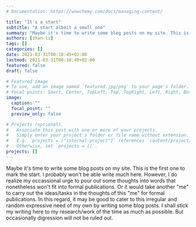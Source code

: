 ```yaml
---
# Documentation: https://wowchemy.com/docs/managing-content/

title: "It's a start"
subtitle: "A start albeit a small one"
summary: "Maybe it's time to write some blog posts on my site. This is the first one to mark the start."
authors: [zhan-li]
tags: []
categories: []
date: 2021-03-31T00:18:49+02:00
lastmod: 2021-03-31T00:18:49+02:00
featured: false
draft: false

# Featured image
# To use, add an image named `featured.jpg/png` to your page's folder.
# Focal points: Smart, Center, TopLeft, Top, TopRight, Left, Right, BottomLeft, Bottom, BottomRight.
image:
  caption: ""
  focal_point: ""
  preview_only: false

# Projects (optional).
#   Associate this post with one or more of your projects.
#   Simply enter your project's folder or file name without extension.
#   E.g. `projects = ["internal-project"]` references `content/project/deep-learning/index.md`.
#   Otherwise, set `projects = []`.
projects: []
---
```


Maybe it's time to write some blog posts on my site. This is the first one to
mark the start. I probably won't be able write much here. However, I do realize
my occassional urge to pour out some thoughts into words that nonetheless won't
fit into formal publications. Or it would take another "me" to carry out the
ideas/tasks in the thoughts of this "me" for formal publications. In this
regard, it may be good to cater to this irregular and random expressive need of
my own by writing some blog posts. I shall stick my writing here to my
research/work of the time as much as possible. But occasionally digression will
not be ruled out. 